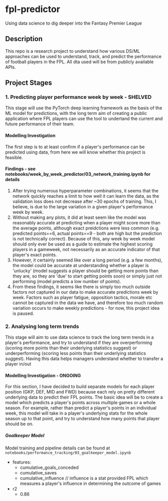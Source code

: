 # fpl-predictor
Using data science to dig deeper into the Fantasy Premier League

## Description
This repo is a research project to understand how various DS/ML approaches can be used to understand, track, and predict the performance of football players in the FPL. All dta used will be from publicly available APIs. 

## Project Stages

### 1. Predicting player performance week by week - SHELVED
This stage will use the PyTorch deep learning framework as the basis of the ML model for predictions, with the long term aim of creating a public application where FPL players can use the tool to undertand the current and future performance of their team.

#### Modelling Investigation
The first step is to at least confirm if a player's performance can be predicted using data, from here we will know whether this project is feasible. 

#### Findings - see notebooks/week_by_week_predictor/03_network_training.ipynb for details
1. After trying numerous hyperparameter combinations, it seems that the network quickly reaches a limit to how well it can learn the data, as the validation loss does not decrease after ~30 epochs of training. This, I believe, is due to the large variation in a given player's performance week by week.
2. Without making any plots, it did at least seem like the model was reasonably accurate at predicting when a player might score more than the average points, although exact preidctions were less common (e.g. predicted points==6, actual points==9 - both are high but the prediction is not technically correct). Because of this, any week by week model should only ever be used as a guide to estimate the highest scoring players in a gameweek, not necessarily as an accurate indicator of that player's exact points.
3. However, it certainly seemed like over a long period (e.g. a few months), the model could be accurate at understanding whether a player is 'unlucky' (model suggests a player should be getting more points than they are, so they are 'due' to start getting points soon) or simply just not performing (model predicts a low number of points).
4. From these findings, it seems like there is simply too much outside factors not captured in our data to make accurate predictions week by week. Factors such as player fatigue, opposition tactics, morale etc cannot be captured in the data we have, and therefore too much random variation occurs to make weekly predictions - for now, this project idea is paused.

### 2. Analysing long term trends
This stage will aim to use data science to track the long term trends in a player's performance, and try to understand if they are overperforming (scoring more points than their underlying statistics suggest) or underperforming (scoring less points than their underlying statistics suggest). Having this data helps managers understand whether to transfer a player in/out

#### Modelling Investigation - ONGOING
For this section, I have decided to build separate models for each player position (GKP, DEF, MID and FWD) because each rely on pretty different underlying data to predict their FPL points. The basic idea will be to create a model which predicts a player's points across multiple games or a whole season. For example, rather than predict a player's points in an individual week, this model will take in a player's underlying stats for the whole season up to that point, and try to understand how many points that player should be on. 

##### Goalkeeper Model
Model training and pipeline details can be found at `notebooks/performance_tracking/03_goalkeeper_model.ipynb`
- features:
  - cumulative_goals_conceded
  - cumulative_saves
  - cumulative_influence // influence is a stat provided FPL which measures a player's influence in determining the outcome of games
- r2
  - 0.86
